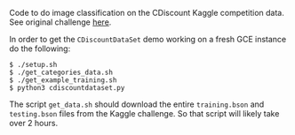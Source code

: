 Code to do image classification on the CDiscount Kaggle competition data.
See original challenge [here](https://www.kaggle.com/c/cdiscount-image-classification-challenge).

In order to get the `CDiscountDataSet` demo working on a fresh GCE instance do the following:

```
$ ./setup.sh
$ ./get_categories_data.sh
$ ./get_example_training.sh
$ python3 cdiscountdataset.py
```

The script `get_data.sh` should download the entire `training.bson` and `testing.bson` files from
the Kaggle challenge. So that script will likely take over 2 hours.